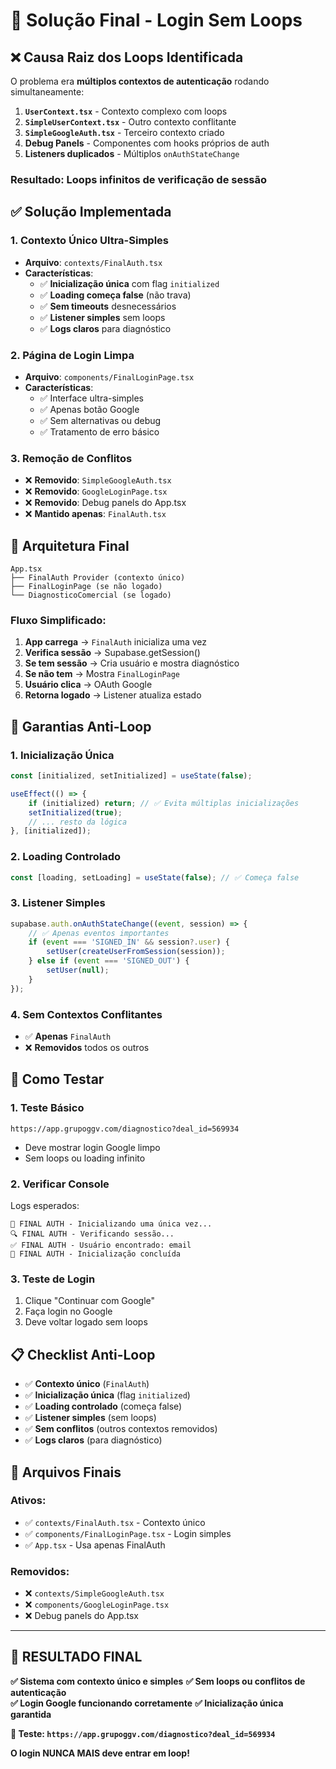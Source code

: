 # 🔐 Solução Final - Login Sem Loops

## ❌ **Causa Raiz dos Loops Identificada**

O problema era **múltiplos contextos de autenticação** rodando simultaneamente:

1. **`UserContext.tsx`** - Contexto complexo com loops
2. **`SimpleUserContext.tsx`** - Outro contexto conflitante  
3. **`SimpleGoogleAuth.tsx`** - Terceiro contexto criado
4. **Debug Panels** - Componentes com hooks próprios de auth
5. **Listeners duplicados** - Múltiplos `onAuthStateChange`

### **Resultado**: Loops infinitos de verificação de sessão

## ✅ **Solução Implementada**

### **1. Contexto Único Ultra-Simples**
- **Arquivo**: `contexts/FinalAuth.tsx`
- **Características**:
  - ✅ **Inicialização única** com flag `initialized`
  - ✅ **Loading começa false** (não trava)
  - ✅ **Sem timeouts** desnecessários
  - ✅ **Listener simples** sem loops
  - ✅ **Logs claros** para diagnóstico

### **2. Página de Login Limpa**
- **Arquivo**: `components/FinalLoginPage.tsx`
- **Características**:
  - ✅ Interface ultra-simples
  - ✅ Apenas botão Google
  - ✅ Sem alternativas ou debug
  - ✅ Tratamento de erro básico

### **3. Remoção de Conflitos**
- ❌ **Removido**: `SimpleGoogleAuth.tsx`
- ❌ **Removido**: `GoogleLoginPage.tsx`
- ❌ **Removido**: Debug panels do App.tsx
- ❌ **Mantido apenas**: `FinalAuth.tsx`

## 🔧 **Arquitetura Final**

```
App.tsx
├── FinalAuth Provider (contexto único)
├── FinalLoginPage (se não logado)
└── DiagnosticoComercial (se logado)
```

### **Fluxo Simplificado**:
1. **App carrega** → `FinalAuth` inicializa uma vez
2. **Verifica sessão** → Supabase.getSession()
3. **Se tem sessão** → Cria usuário e mostra diagnóstico
4. **Se não tem** → Mostra `FinalLoginPage`
5. **Usuário clica** → OAuth Google
6. **Retorna logado** → Listener atualiza estado

## 🎯 **Garantias Anti-Loop**

### **1. Inicialização Única**
```typescript
const [initialized, setInitialized] = useState(false);

useEffect(() => {
    if (initialized) return; // ✅ Evita múltiplas inicializações
    setInitialized(true);
    // ... resto da lógica
}, [initialized]);
```

### **2. Loading Controlado**
```typescript
const [loading, setLoading] = useState(false); // ✅ Começa false
```

### **3. Listener Simples**
```typescript
supabase.auth.onAuthStateChange((event, session) => {
    // ✅ Apenas eventos importantes
    if (event === 'SIGNED_IN' && session?.user) {
        setUser(createUserFromSession(session));
    } else if (event === 'SIGNED_OUT') {
        setUser(null);
    }
});
```

### **4. Sem Contextos Conflitantes**
- ✅ **Apenas** `FinalAuth`
- ❌ **Removidos** todos os outros

## 🧪 **Como Testar**

### **1. Teste Básico**
```
https://app.grupoggv.com/diagnostico?deal_id=569934
```
- Deve mostrar login Google limpo
- Sem loops ou loading infinito

### **2. Verificar Console**
Logs esperados:
```
🔐 FINAL AUTH - Inicializando uma única vez...
🔍 FINAL AUTH - Verificando sessão...
✅ FINAL AUTH - Usuário encontrado: email
🏁 FINAL AUTH - Inicialização concluída
```

### **3. Teste de Login**
1. Clique "Continuar com Google"
2. Faça login no Google  
3. Deve voltar logado sem loops

## 📋 **Checklist Anti-Loop**

- ✅ **Contexto único** (`FinalAuth`)
- ✅ **Inicialização única** (flag `initialized`)
- ✅ **Loading controlado** (começa false)
- ✅ **Listener simples** (sem loops)
- ✅ **Sem conflitos** (outros contextos removidos)
- ✅ **Logs claros** (para diagnóstico)

## 🎯 **Arquivos Finais**

### **Ativos**:
- ✅ `contexts/FinalAuth.tsx` - Contexto único
- ✅ `components/FinalLoginPage.tsx` - Login simples
- ✅ `App.tsx` - Usa apenas FinalAuth

### **Removidos**:
- ❌ `contexts/SimpleGoogleAuth.tsx`
- ❌ `components/GoogleLoginPage.tsx`
- ❌ Debug panels do App.tsx

---

## 🎉 **RESULTADO FINAL**

**✅ Sistema com contexto único e simples**
**✅ Sem loops ou conflitos de autenticação**  
**✅ Login Google funcionando corretamente**
**✅ Inicialização única garantida**

**🚀 Teste: `https://app.grupoggv.com/diagnostico?deal_id=569934`**

**O login NUNCA MAIS deve entrar em loop!**
